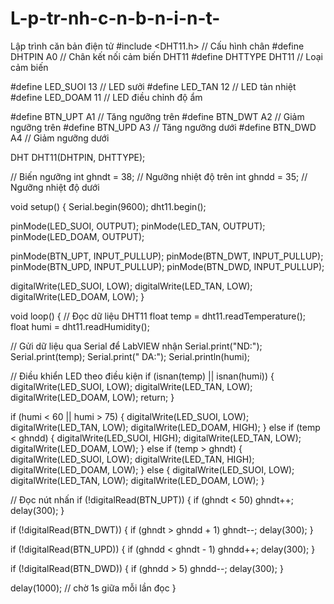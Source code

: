 # L-p-tr-nh-c-n-b-n-i-n-t-
Lập trình căn bản điện tử
#include <DHT11.h>
// Cấu hình chân
#define DHTPIN A0        // Chân kết nối cảm biến DHT11
#define DHTTYPE DHT11   // Loại cảm biến

#define LED_SUOI 13      // LED sưởi
#define LED_TAN  12      // LED tản nhiệt
#define LED_DOAM 11      // LED điều chỉnh độ ẩm

#define BTN_UPT A1       // Tăng ngưỡng trên
#define BTN_DWT A2       // Giảm ngưỡng trên
#define BTN_UPD A3       // Tăng ngưỡng dưới
#define BTN_DWD A4       // Giảm ngưỡng dưới

DHT DHT11(DHTPIN, DHTTYPE);

// Biến ngưỡng
int ghndt = 38;   // Ngưỡng nhiệt độ trên
int ghndd = 35;   // Ngưỡng nhiệt độ dưới

void setup() {
  Serial.begin(9600);
  dht11.begin();

  pinMode(LED_SUOI, OUTPUT);
  pinMode(LED_TAN, OUTPUT);
  pinMode(LED_DOAM, OUTPUT);

  pinMode(BTN_UPT, INPUT_PULLUP);
  pinMode(BTN_DWT, INPUT_PULLUP);
  pinMode(BTN_UPD, INPUT_PULLUP);
  pinMode(BTN_DWD, INPUT_PULLUP);

  digitalWrite(LED_SUOI, LOW);
  digitalWrite(LED_TAN, LOW);
  digitalWrite(LED_DOAM, LOW);
}

void loop() {
  // Đọc dữ liệu DHT11
  float temp = dht11.readTemperature();
  float humi = dht11.readHumidity();

  // Gửi dữ liệu qua Serial để LabVIEW nhận
  Serial.print("ND:");
  Serial.print(temp);
  Serial.print(" DA:");
  Serial.println(humi);

  // Điều khiển LED theo điều kiện
  if (isnan(temp) || isnan(humi)) {
    digitalWrite(LED_SUOI, LOW);
    digitalWrite(LED_TAN, LOW);
    digitalWrite(LED_DOAM, LOW);
    return;
  }

  if (humi < 60 || humi > 75) {
    digitalWrite(LED_SUOI, LOW);
    digitalWrite(LED_TAN, LOW);
    digitalWrite(LED_DOAM, HIGH);
  } else if (temp < ghndd) {
    digitalWrite(LED_SUOI, HIGH);
    digitalWrite(LED_TAN, LOW);
    digitalWrite(LED_DOAM, LOW);
  } else if (temp > ghndt) {
    digitalWrite(LED_SUOI, LOW);
    digitalWrite(LED_TAN, HIGH);
    digitalWrite(LED_DOAM, LOW);
  } else {
    digitalWrite(LED_SUOI, LOW);
    digitalWrite(LED_TAN, LOW);
    digitalWrite(LED_DOAM, LOW);
  }

  // Đọc nút nhấn
  if (!digitalRead(BTN_UPT)) {
    if (ghndt < 50) ghndt++;
    delay(300);
  }

  if (!digitalRead(BTN_DWT)) {
    if (ghndt > ghndd + 1) ghndt--;
    delay(300);
  }

  if (!digitalRead(BTN_UPD)) {
    if (ghndd < ghndt - 1) ghndd++;
    delay(300);
  }

  if (!digitalRead(BTN_DWD)) {
    if (ghndd > 5) ghndd--;
    delay(300);
  }

  delay(1000); // chờ 1s giữa mỗi lần đọc
}
